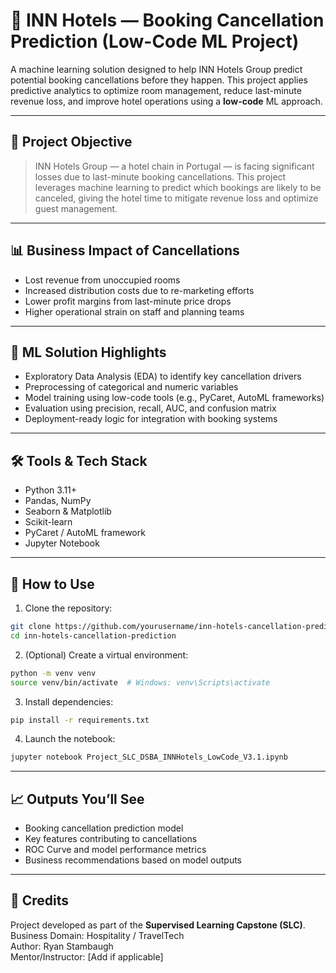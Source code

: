 # 🏨 INN Hotels — Booking Cancellation Prediction (Low-Code ML Project)

A machine learning solution designed to help INN Hotels Group predict potential booking cancellations before they happen. This project applies predictive analytics to optimize room management, reduce last-minute revenue loss, and improve hotel operations using a **low-code** ML approach.

---

## 🎯 Project Objective

> INN Hotels Group — a hotel chain in Portugal — is facing significant losses due to last-minute booking cancellations. This project leverages machine learning to predict which bookings are likely to be canceled, giving the hotel time to mitigate revenue loss and optimize guest management.

---

## 📊 Business Impact of Cancellations

- Lost revenue from unoccupied rooms
- Increased distribution costs due to re-marketing efforts
- Lower profit margins from last-minute price drops
- Higher operational strain on staff and planning teams

---

## 🧠 ML Solution Highlights

- Exploratory Data Analysis (EDA) to identify key cancellation drivers
- Preprocessing of categorical and numeric variables
- Model training using low-code tools (e.g., PyCaret, AutoML frameworks)
- Evaluation using precision, recall, AUC, and confusion matrix
- Deployment-ready logic for integration with booking systems

---

## 🛠️ Tools & Tech Stack

- Python 3.11+
- Pandas, NumPy
- Seaborn & Matplotlib
- Scikit-learn
- PyCaret / AutoML framework
- Jupyter Notebook

---

## 🚀 How to Use

1. Clone the repository:
```bash
git clone https://github.com/yourusername/inn-hotels-cancellation-prediction.git
cd inn-hotels-cancellation-prediction
```

2. (Optional) Create a virtual environment:
```bash
python -m venv venv
source venv/bin/activate  # Windows: venv\Scripts\activate
```

3. Install dependencies:
```bash
pip install -r requirements.txt
```

4. Launch the notebook:
```bash
jupyter notebook Project_SLC_DSBA_INNHotels_LowCode_V3.1.ipynb
```

---

## 📈 Outputs You’ll See

- Booking cancellation prediction model
- Key features contributing to cancellations
- ROC Curve and model performance metrics
- Business recommendations based on model outputs

---

## 🙌 Credits

Project developed as part of the **Supervised Learning Capstone (SLC)**.  
Business Domain: Hospitality / TravelTech  
Author: Ryan Stambaugh  
Mentor/Instructor: [Add if applicable]

